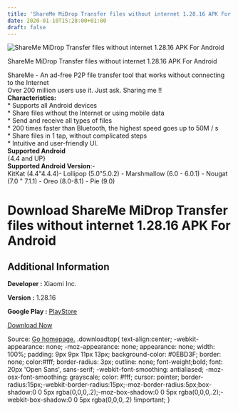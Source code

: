 ```yaml
---
title: 'ShareMe MiDrop Transfer files without internet 1.28.16 APK For Android'
date: 2020-01-10T15:28:00+01:00
draft: false
---
```


![ShareMe MiDrop Transfer files without internet 1.28.16 APK For Android](https://i1.wp.com/apkhome.net/wp-content/uploads/2020/01/ShareMe-MiDrop-Transfer-files-without-internet-1.28.16.png "ShareMe MiDrop Transfer files without internet 1.28.16 APK For Android")

  

ShareMe MiDrop Transfer files without internet 1.28.16 APK For Android

ShareMe - An ad-free P2P file transfer tool that works without connecting to the Internet  
Over 200 million users use it. Just ask. Sharing me !!  
**Characteristics:**  
\* Supports all Android devices  
\* Share files without the Internet or using mobile data  
\* Send and receive all types of files  
\* 200 times faster than Bluetooth, the highest speed goes up to 50M / s  
\* Share files in 1 tap, without complicated steps  
\* Intuitive and user-friendly UI.  
**Supported Android**  
{4.4 and UP}  
**Supported Android Version**:-  
KitKat (4.4"4.4.4)- Lollipop (5.0"5.0.2) - Marshmallow (6.0 - 6.0.1) - Nougat (7.0 " 7.1.1) - Oreo (8.0-8.1) - Pie (9.0)

Download ShareMe MiDrop Transfer files without internet 1.28.16 APK For Android
===============================================================================

Additional Information
----------------------

**Developer :** Xiaomi Inc.

**Version :** 1.28.16

**Google Play :** [PlayStore](https://play.google.com/store/apps/details?id=com.xiaomi.midrop&hl=en)

  

[Download Now](https://store4app.co/post/shareme-midrop-transfer-files-without-internet-1-28-16-apk-for-android_1578666419)

  
Source: [Go homepage.](https://store4app.co/post/shareme-midrop-transfer-files-without-internet-1-28-16-apk-for-android_1578666419) .downloadtop{ text-align:center; -webkit-appearance: none; -moz-appearance: none; appearance: none; width: 100%; padding: 9px 9px 11px 13px; background-color: #0EBD3F; border: none; color:#fff; border-radius: 3px; outline: none; font-weight;bold; font: 20px 'Open Sans', sans-serif; -webkit-font-smoothing: antialiased; -moz-osx-font-smoothing: grayscale; color: #fff; cursor: pointer; border-radius:15px;-webkit-border-radius:15px;-moz-border-radius:5px;box-shadow:0 0 5px rgba(0,0,0,.2);-moz-box-shadow:0 0 5px rgba(0,0,0,.2);-webkit-box-shadow:0 0 5px rgba(0,0,0,.2) !important; }